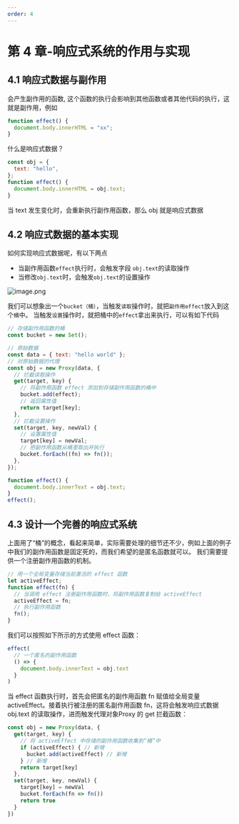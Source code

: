 ```yaml
---
order: 4
---
```

# 第 4 章-响应式系统的作用与实现

## 4.1 响应式数据与副作用

会产生副作用的函数, 这个函数的执行会影响到其他函数或者其他代码的执行，这就是副作用，例如

```js
function effect() {
  document.body.innerHTML = "xx";
}
```

什么是响应式数据？

```js
const obj = {
  text: "hello",
};
function effect() {
  document.body.innerHTML = obj.text;
}
```

当 text 发生变化时，会重新执行副作用函数，那么 obj 就是响应式数据

## 4.2 响应式数据的基本实现

如何实现响应式数据呢，有以下两点

- 当副作用函数`effect`执行时，会触发字段 `obj.text`的读取操作
- 当修改`obj.text`时，会触发`obj.text`的设置操作

![image.png](https://ae04.alicdn.com/kf/H0c4b0268cee241f591b68359b2670bcbb.png)

我们可以想象出一个`bucket（桶）`，当触发`读取`操作时，就把`副作用effect`放入到这个`桶`中。
当触发`设置`操作时，就把桶中的`effect`拿出来执行，可以有如下代码

```js
// 存储副作用函数的桶
const bucket = new Set();

// 原始数据
const data = { text: "hello world" };
// 对原始数据的代理
const obj = new Proxy(data, {
  // 拦截读取操作
  get(target, key) {
    // 将副作用函数 effect 添加到存储副作用函数的桶中
    bucket.add(effect);
    // 返回属性值
    return target[key];
  },
  // 拦截设置操作
  set(target, key, newVal) {
    // 设置属性值
    target[key] = newVal;
    // 把副作用函数从桶里取出并执行
    bucket.forEach((fn) => fn());
  },
});

function effect() {
  document.body.innerText = obj.text;
}
effect();
```

## 4.3 设计一个完善的响应式系统

上面用了“桶”的概念，看起来简单，实际需要处理的细节还不少，例如上面的例子中我们的副作用函数是固定死的，而我们希望的是匿名函数就可以。
我们需要提供一个注册副作用函数的机制。

```js
// 用一个全局变量存储当前激活的 effect 函数
let activeEffect;
function effect(fn) {
  // 当调用 effect 注册副作用函数时，将副作用函数复制给 activeEffect
  activeEffect = fn;
  // 执行副作用函数
  fn();
}
```

我们可以按照如下所示的方式使用 effect 函数：

```js
effect(
  // 一个匿名的副作用函数
  () => {
    document.body.innerText = obj.text
  }
)
```
当 effect 函数执行时，首先会把匿名的副作用函数 fn 赋值给全局变量 activeEffect。接着执行被注册的匿名副作用函数 fn，这将会触发响应式数据 obj.text 的读取操作，进而触发代理对象Proxy 的 get 拦截函数：
```js
const obj = new Proxy(data, {
  get(target, key) {
    // 将 activeEffect 中存储的副作用函数收集到“桶”中
    if (activeEffect) { // 新增
      bucket.add(activeEffect) // 新增
    } // 新增
    return target[key]
  },
  set(target, key, newVal) {
    target[key] = newVal
    bucket.forEach(fn => fn())
    return true
  }
})
```
